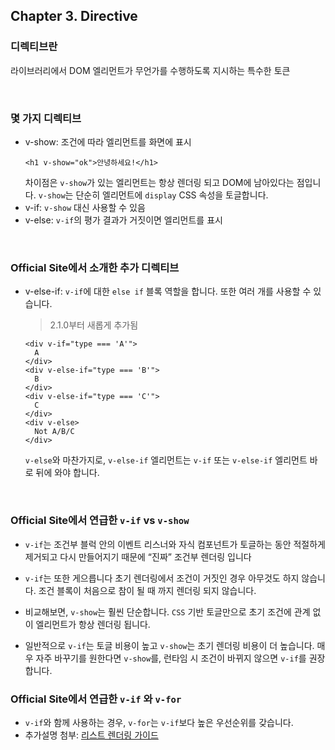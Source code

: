 ## Chapter 3. Directive
### 디렉티브란
라이브러리에서 DOM 엘리먼트가 무언가를 수행하도록 지시하는 특수한 토큰

<br>

### 몇 가지 디렉티브
- v-show: 조건에 따라 엘리먼트를 화면에 표시
  ```
  <h1 v-show="ok">안녕하세요!</h1>
  ```
  차이점은 `v-show`가 있는 엘리먼트는 항상 렌더링 되고 DOM에 남아있다는 점입니다. `v-show`는 단순히 엘리먼트에 `display` CSS 속성을 토글합니다.
- v-if: `v-show` 대신 사용할 수 있음
- v-else: `v-if`의 평가 결과가 거짓이면 엘리먼트를 표시

<br>

### Official Site에서 소개한 추가 디렉티브
- v-else-if: `v-if`에 대한 `else if` 블록 역할을 합니다. 또한 여러 개를 사용할 수 있습니다.
  > 2.1.0부터 새롭게 추가됨

  ```
  <div v-if="type === 'A'">
    A
  </div>
  <div v-else-if="type === 'B'">
    B
  </div>
  <div v-else-if="type === 'C'">
    C
  </div>
  <div v-else>
    Not A/B/C
  </div>
  ```
  `v-else`와 마찬가지로, `v-else-if` 엘리먼트는 `v-if` 또는 `v-else-if` 엘리먼트 바로 뒤에 와야 합니다.

<br>

### Official Site에서 연급한 `v-if` vs `v-show`
- `v-if`는 조건부 블럭 안의 이벤트 리스너와 자식 컴포넌트가 토글하는 동안 적절하게 제거되고 다시 만들어지기 때문에 “진짜” 조건부 렌더링 입니다

- `v-if`는 또한 게으릅니다 초기 렌더링에서 조건이 거짓인 경우 아무것도 하지 않습니다. 조건 블록이 처음으로 참이 될 때 까지 렌더링 되지 않습니다.

- 비교해보면, `v-show`는 훨씬 단순합니다. `CSS` 기반 토글만으로 초기 조건에 관계 없이 엘리먼트가 항상 렌더링 됩니다.

- 일반적으로 `v-if`는 토글 비용이 높고 `v-show`는 초기 렌더링 비용이 더 높습니다. 매우 자주 바꾸기를 원한다면 `v-show`를, 런타임 시 조건이 바뀌지 않으면 `v-if`를 권장합니다.

### Official Site에서 연급한 `v-if` 와 `v-for`
- `v-if`와 함께 사용하는 경우, `v-for`는 `v-if`보다 높은 우선순위를 갖습니다.
- 추가설명 첨부: [리스트 렌더링 가이드](https://kr.vuejs.org/v2/guide/list.html#v-for-%EC%99%80-v-if)
